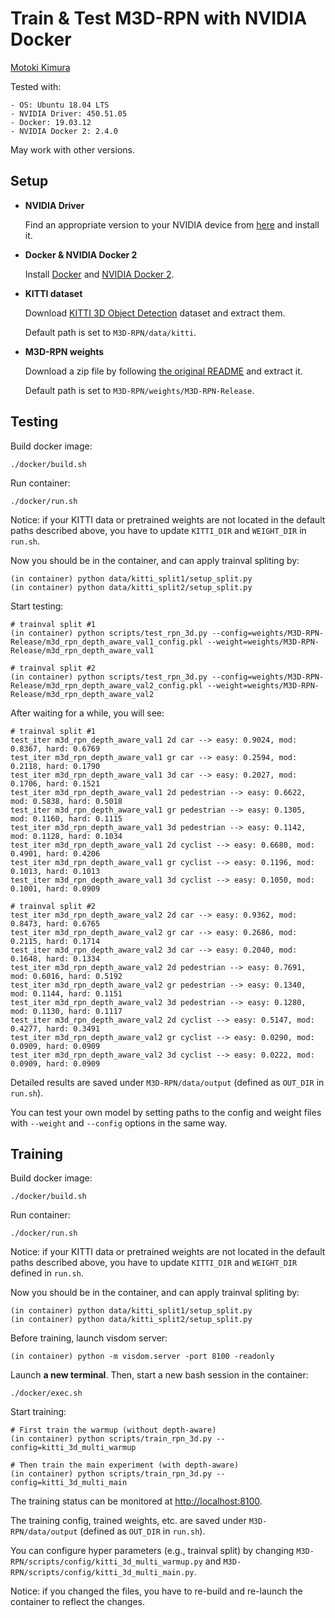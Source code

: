 # Train & Test M3D-RPN with NVIDIA Docker

[Motoki Kimura](https://github.com/motokimura)

Tested with:

```
- OS: Ubuntu 18.04 LTS
- NVIDIA Driver: 450.51.05
- Docker: 19.03.12
- NVIDIA Docker 2: 2.4.0
```

May work with other versions.

## Setup

- **NVIDIA Driver**

    Find an appropriate version to your NVIDIA device from [here](https://www.nvidia.com/Download/index.aspx) and install it.

- **Docker & NVIDIA Docker 2**

    Install [Docker](https://docs.docker.com/engine/install/ubuntu/)
and [NVIDIA Docker 2](https://github.com/NVIDIA/nvidia-docker/wiki/Installation-(version-2.0)).

- **KITTI dataset**

    Download [KITTI 3D Object Detection](http://www.cvlibs.net/datasets/kitti/eval_object.php?obj_benchmark=3d) dataset and extract them.

    Default path is set to `M3D-RPN/data/kitti`.

- **M3D-RPN weights**

    Download a zip file by following [the original README](https://github.com/garrickbrazil/M3D-RPN#testing)
and extract it.

    Default path is set to `M3D-RPN/weights/M3D-RPN-Release`.

## Testing

Build docker image:

```
./docker/build.sh
```

Run container:

```
./docker/run.sh
```

Notice: if your KITTI data or pretrained weights are not located in the default paths described above,
you have to update `KITTI_DIR` and `WEIGHT_DIR` in `run.sh`.

Now you should be in the container, and can apply trainval spliting by:

```
(in container) python data/kitti_split1/setup_split.py
(in container) python data/kitti_split2/setup_split.py
```

Start testing:

```
# trainval split #1
(in container) python scripts/test_rpn_3d.py --config=weights/M3D-RPN-Release/m3d_rpn_depth_aware_val1_config.pkl --weight=weights/M3D-RPN-Release/m3d_rpn_depth_aware_val1

# trainval split #2
(in container) python scripts/test_rpn_3d.py --config=weights/M3D-RPN-Release/m3d_rpn_depth_aware_val2_config.pkl --weight=weights/M3D-RPN-Release/m3d_rpn_depth_aware_val2
```

After waiting for a while, you will see:

```
# trainval split #1
test_iter m3d_rpn_depth_aware_val1 2d car --> easy: 0.9024, mod: 0.8367, hard: 0.6769
test_iter m3d_rpn_depth_aware_val1 gr car --> easy: 0.2594, mod: 0.2118, hard: 0.1790
test_iter m3d_rpn_depth_aware_val1 3d car --> easy: 0.2027, mod: 0.1706, hard: 0.1521
test_iter m3d_rpn_depth_aware_val1 2d pedestrian --> easy: 0.6622, mod: 0.5838, hard: 0.5018
test_iter m3d_rpn_depth_aware_val1 gr pedestrian --> easy: 0.1305, mod: 0.1160, hard: 0.1115
test_iter m3d_rpn_depth_aware_val1 3d pedestrian --> easy: 0.1142, mod: 0.1128, hard: 0.1034
test_iter m3d_rpn_depth_aware_val1 2d cyclist --> easy: 0.6680, mod: 0.4901, hard: 0.4206
test_iter m3d_rpn_depth_aware_val1 gr cyclist --> easy: 0.1196, mod: 0.1013, hard: 0.1013
test_iter m3d_rpn_depth_aware_val1 3d cyclist --> easy: 0.1050, mod: 0.1001, hard: 0.0909
```

```
# trainval split #2
test_iter m3d_rpn_depth_aware_val2 2d car --> easy: 0.9362, mod: 0.8473, hard: 0.6765
test_iter m3d_rpn_depth_aware_val2 gr car --> easy: 0.2686, mod: 0.2115, hard: 0.1714
test_iter m3d_rpn_depth_aware_val2 3d car --> easy: 0.2040, mod: 0.1648, hard: 0.1334
test_iter m3d_rpn_depth_aware_val2 2d pedestrian --> easy: 0.7691, mod: 0.6016, hard: 0.5192
test_iter m3d_rpn_depth_aware_val2 gr pedestrian --> easy: 0.1340, mod: 0.1144, hard: 0.1151
test_iter m3d_rpn_depth_aware_val2 3d pedestrian --> easy: 0.1280, mod: 0.1130, hard: 0.1117
test_iter m3d_rpn_depth_aware_val2 2d cyclist --> easy: 0.5147, mod: 0.4277, hard: 0.3491
test_iter m3d_rpn_depth_aware_val2 gr cyclist --> easy: 0.0290, mod: 0.0909, hard: 0.0909
test_iter m3d_rpn_depth_aware_val2 3d cyclist --> easy: 0.0222, mod: 0.0909, hard: 0.0909
```

Detailed results are saved under `M3D-RPN/data/output` 
(defined as `OUT_DIR` in `run.sh`).

You can test your own model by setting paths to the config and weight files
with `--weight` and `--config` options in the same way.

## Training

Build docker image:

```
./docker/build.sh
```

Run container:

```
./docker/run.sh
```

Notice: if your KITTI data or pretrained weights are not located in the default paths described above,
you have to update `KITTI_DIR` and `WEIGHT_DIR` defined in `run.sh`.

Now you should be in the container, and can apply trainval spliting by:

```
(in container) python data/kitti_split1/setup_split.py
(in container) python data/kitti_split2/setup_split.py
```

Before training, launch visdom server:

```
(in container) python -m visdom.server -port 8100 -readonly
```

Launch **a new terminal**.
Then, start a new bash session in the container:

```
./docker/exec.sh
```

Start training:

```
# First train the warmup (without depth-aware)
(in container) python scripts/train_rpn_3d.py --config=kitti_3d_multi_warmup

# Then train the main experiment (with depth-aware)
(in container) python scripts/train_rpn_3d.py --config=kitti_3d_multi_main
```

The training status can be monitored at [http://localhost:8100](http://localhost:8100).

The training config, trained weights, etc. are saved under `M3D-RPN/data/output` 
(defined as `OUT_DIR` in `run.sh`).

You can configure hyper parameters (e.g., trainval split) by changing
`M3D-RPN/scripts/config/kitti_3d_multi_warmup.py` and `M3D-RPN/scripts/config/kitti_3d_multi_main.py`.

Notice: if you changed the files, you have to re-build and re-launch the container
to reflect the changes.
